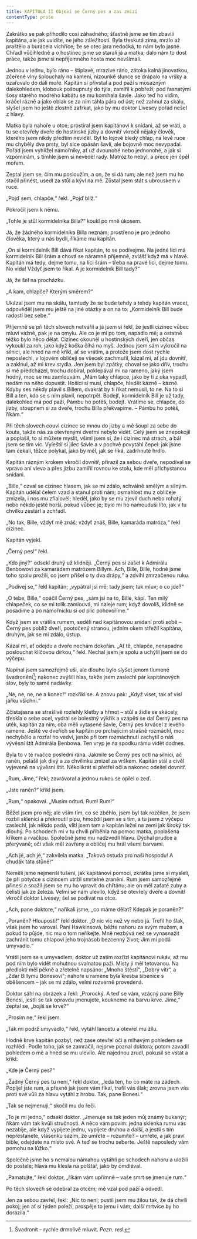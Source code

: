 ```yaml
---
title: KAPITOLA II Objeví se Černý pes a zas zmizí
contentType: prose
---
```


<section>

Zakrátko se pak přihodilo cosi záhadného; šťastně jsme se tím zbavili kapitána, ale jak uvidíte, ne jeho záležitostí. Byla třeskutá zima, mrzlo až praštělo a burácela vichřice; že se otec jara nedočká, to nám bylo jasné. Chřadl vůčihledně a o hostinec jsme se starali já a matka; dalo nám to dost práce, takže jsme si nepříjemného hosta moc nevšímali.

Jednou v lednu, bylo ráno – štiplavé, mrazivé ráno, zátoka kalná jinovatkou, zčeřené vlny šplouchaly na kamení, nizounké slunce se drápalo na vršky a ozařovalo do dáli moře. Kapitán si přivstal a pod paží s mosazným dalekohledem, klobouk pošoupnutý do týla, zamířil k pobřeží; pod řasnatými šosy starého modrého kabátu se mu komíhala šavle. Jako teď ho vidím, kráčel rázně a jako oblak se za ním táhla pára od úst; než zahnul za skálu, slyšel jsem ho ještě zlostně zafrkat, jako by mu doktor Livesey pořád nešel z hlavy.

Matka byla nahoře u otce; prostíral jsem kapitánovi k snídani, až se vrátí, a tu se otevřely dveře do hostinské jizby a dovnitř vkročil nějaký člověk, kterého jsem nikdy předtím neviděl. Byl to lojově bledý chlap, na levé ruce mu chyběly dva prsty, byl sice opásán šavlí, ale bojovně moc nevypadal. Pořád jsem vyhlížel námořníky, ať už dvounohé nebo jednonohé, a jak si vzpomínám, s tímhle jsem si nevěděl rady. Matróz to nebyl, a přece jen čpěl mořem.

Zeptal jsem se, čím mu posloužím, a on, že si dá rum; ale než jsem mu ho stačil přinést, usedl za stůl a kývl na mě. Zůstal jsem stát s ubrouskem v ruce.

„Pojď sem, chlapče,“ řekl. „Pojď blíž.“

Pokročil jsem k němu.

„Tohle je stůl kormidelníka Billa?“ koukl po mně úkosem.

Já, že žádného kormidelníka Billa neznám; prostřeno je pro jednoho člověka, který u nás bydlí, říkáme mu kapitán.

„On si kormidelník Bill dává říkat kapitán, to se podívejme. Na jedné líci má kormidelník Bill šrám a chová se náramně příjemně, zvlášť když má v hlavě. Kapitán má tedy, dejme tomu, na líci šrám – třeba na pravé líci, dejme tomu. No vida! Vždyť jsem to říkal. A je kormidelník Bill tady?“

Já, že šel na procházku.

„A kam, chlapče? Kterým směrem?“

Ukázal jsem mu na skálu, tamtudy že se bude tehdy a tehdy kapitán vracet, odpověděl jsem mu ještě na jiné otázky a on na to: „Kormidelník Bill bude radostí bez sebe.“

Příjemně se při těch slovech netvářil a já jsem si řekl, že jestli cizinec vůbec mluví vážně, pak je na omylu. Ale co je mi po tom, napadlo mě; a ostatně těžko bylo něco dělat. Cizinec okouněl u hostinských dveří, jen občas vykoukl za roh, jako když kočka číhá na myš. Jednou jsem sám vykročil na silnici, ale hned na mě křikl, ať se vrátím, a protože jsem dost rychle neposlechl, v lojovém obličeji se všecek zachmuřil, kázal mi, ať jdu dovnitř, a zaklnul, až mi krev stydla. Jen jsem byl zpátky, choval se jako dřív, trochu si mě předcházel, trochu dobíral, poklepával mi na rameno, jaký jsem hodný, moc se mu zamlouvám. „Mám taky chlapce, jako by ti z oka vypadl, nedám na něho dopustit. Hošíci si musí, chlapče, hledět kázně – kázně. Kdyby ses někdy plavil s Billem, dvakrát by ti říkat nemusil, to ne. Na to si Bill a ten, kdo se s ním plavil, nepotrpěl. Bodejť, kormidelník Bill je už tady, dalekohled má pod paží, Pámbu ho potěš, bodejť. Vrátíme se, chlapče, do jizby, stoupnem si za dveře, trochu Billa překvapíme. – Pámbu ho potěš, říkám.“

Při těch slovech couvl cizinec se mnou do jizby a mě šoupl za sebe do kouta, takže nás za otevřenými dveřmi nebylo vidět. Celý jsem se znepokojil a poplašil, to si můžete myslit, všiml jsem si, že i cizinec má strach, a bál jsem se tím víc. Vyleštil si jilec šavle a v pochvě povytáhl čepel: jak jsme tam čekali, těžce polykal, jako by měl, jak se říká, zadrhnuté hrdlo.

Kapitán rázným krokem vkročil dovnitř, přirazil za sebou dveře, nepodíval se vpravo ani vlevo a přes jizbu zamířil rovnou ke stolu, kde měl přichystanou snídani.

„Bille,“ ozval se cizinec hlasem, jak se mi zdálo, schválně smělým a silným. Kapitán udělal čelem vzad a stanul proti nám; osmahlost mu z obličeje zmizela, i nos mu zfialověl; hleděl, jako by se mu zjevil duch nebo rohatý nebo někdo ještě horší, pokud vůbec je; bylo mi ho namouduši líto, jak v tu chvilku zestárl a zchřadl.

„No tak, Bille, vždyť mě znáš; vždyť znáš, Bille, kamaráda matróza,“ řekl cizinec.

Kapitán vyjekl.

„Černý pes!“ řekl.

„Kdo jiný?“ odsekl druhý už klidněji. „Černý pes si zašel k Admirálu Benbowovi za kamarádem matrózem Billym. Ach, Bille, Bille, hodně jsme toho spolu prožili, co jsem přišel o ty dva drápy,“ a zdvihl zmrzačenou ruku.

„Podívej se,“ řekl kapitán; „vypátral jsi mě; tady jsem; tak mluv; o co jde?“

„O tebe, Bille,“ opáčil Černý pes, „sám jsi na to, Bille, kápl. Ten milý chlapeček, co se mi tolik zamlouvá, mi naleje rum; když dovolíš, klidně se posadíme a po námořnicku si od plic pohovoříme.“

Když jsem se vrátil s rumem, seděli nad kapitánovou snídaní proti sobě – Černý pes poblíž dveří, pootočený stranou, jedním okem střežil kapitána, druhým, jak se mi zdálo, ústup.

Kázal mi, ať odejdu a dveře nechám dokořán. „Ať tě, chlapče, nenapadne poslouchat klíčovou dírkou,“ řekl. Nechal jsem je spolu a uchýlil jsem se do výčepu.

Napínal jsem samozřejmě uši, ale dlouho bylo slyšet jenom tlumené švadronění[^3]; nakonec zvýšili hlas, takže jsem zaslechl pár kapitánových slov, byly to samé nadávky.

„Ne, ne, ne, ne a konec!“ rozkřikl se. A znovu pak: „Když viset, tak ať visí jářku všichni.“

Zčistajasna se strašlivě rozlehly kletby a hřmot – stůl a židle se skácely, třeskla o sebe ocel, vydral se bolestný výkřik a vzápětí se dal Černý pes na útěk, kapitán za ním, oba měli vytasené šavle, Černý pes krvácel z levého ramene. Ještě ve dveřích se kapitán po prchajícím strašně rozmáchl, moc nechybělo a rozťal ho vedví, jenže při tom rozmáchnutí zachytil o náš vývěsní štít Admirála Benbowa. Ten vryp je na spodku rámu vidět dodnes.

Byla to v té rvačce poslední rána. Jakmile se Černý pes octl na silnici, ač raněn, pelášil jak divý a za chvilinku zmizel za vrškem. Kapitán stál a civěl vyjeveně na vývěsní štít. Několikrát si přetřel oči a nakonec odešel dovnitř.

„Rum, Jime,“ řekl; zavrávoral a jednou rukou se opřel o zeď.

„Jste raněn?“ křikl jsem.

„Rum,“ opakoval. „Musím odtud. Rum! Rum!“

Běžel jsem pro něj; ale vším tím, co se zběhlo, jsem byl tak rozčilen, že jsem rozbil sklenici a překroutil pípu, hmoždil jsem se s tím, a tu jsem z výčepu zaslechl, jak někdo padá, vlítl jsem tam a kapitán ležel na zemi jak široký tak dlouhý. Po schodech mi v tu chvíli přiběhla na pomoc matka, poplašená křikem a rvačkou. Společně jsme mu nadzvedli hlavu. Dýchal prudce a přerývaně; oči však měl zavřeny a obličej mu hrál všemi barvami.

„Ach jé, ach jé,“ zakvílela matka. „Taková ostuda pro naši hospodu! A chudák táta stůně!“

Neměli jsme nejmenší tušení, jak kapitánovi pomoci, zkrátka jsme si mysleli, že při potyčce s cizincem utržil smrtelné zranění. Rum jsem samozřejmě přinesl a snažil jsem se mu ho vpravit do chřtánu; ale on měl zaťaté zuby a čelisti jak ze železa. Velmi se nám ulevilo, když se otevřely dveře a dovnitř vkročil doktor Livesey; šel se podívat na otce.

„Ach, pane doktore,“ naříkali jsme, „co máme dělat? Kdepak je poraněn?“

„Poraněn? Hlouposti!“ řekl doktor. „O nic víc než vy nebo já. Trefil ho šlak, však jsem ho varoval. Paní Hawkinsová, běžte nahoru za svým mužem, a pokud to půjde, nic mu o tom neříkejte. Mně nezbývá než se vynasnažit zachránit tomu chlapovi jeho trojnásob bezcenný život; Jim mi podá umyvadlo.“

Vrátil jsem se s umyvadlem; doktor už zatím rozřízl kapitánovi rukáv, až mu pod ním bylo vidět mohutnou svalnatou paži. Místy ji měl tetovanou. Na předloktí měl pěkně a zřetelně napsáno: „Mnoho štěstí“, „Dobrý vítr“, a „Zdar Billymu Bonesovi“; nahoře u ramene byla kresba šibenice s oběšencem – jak se mi zdálo, velmi rozverně provedená.

Doktor sáhl na obrázek a řekl: „Prorocký. A teď se vám, vzácný pane Billy Bonesi, jestli se tak opravdu jmenujete, koukneme na barvu krve. Jime,“ zeptal se, „bojíš se krve?“

„Prosím ne,“ řekl jsem.

„Tak mi podrž umyvadlo,“ řekl, vytáhl lancetu a otevřel mu žílu.

Hodně krve kapitán pozbyl, než zase otevřel oči a mlhavým pohledem se rozhlédl. Podle toho, jak se zamračil, nejprve poznal doktora; potom zavadil pohledem o mě a hned se mu ulevilo. Ale najednou zrudl, pokusil se vstát a křikl:

„Kde je Černý pes?“

„Žádný Černý pes tu není,“ řekl doktor, „leda ten, ho co máte na zádech. Popíjel jste rum, a přesně jak jsem vám říkal, trefil vás šlak; zrovna jsem vás proti své vůli za hlavu vytáhl z hrobu. Tak, pane Bonesi.“

„Tak se nejmenuji,“ skočil mu do řeči.

„To je mi jedno,“ odsekl doktor. „Jmenuje se tak jeden můj známý bukanýr; říkám vám tak kvůli stručnosti. A něco vám povím: jedna sklenka rumu vás nezabije, ale když vypijete jednu, vypijete druhou a další, a jestli s tím nepřestanete, vlásenku sázím, že umřete – rozumíte? – umřete, a jak praví bible, odejdete na místo své. A teď se trochu seberte. Ještě naposledy vám pomohu na lůžko.“

Společně jsme ho s nemalou námahou vytáhli po schodech nahoru a uložili do postele; hlava mu klesla na polštář, jako by omdléval.

„Pamatujte,“ řekl doktor, „říkám vám upřímně – vaše smrt se jmenuje rum.“

Po těch slovech se odebral za otcem; mě vzal pod paží a odvedl.

Jen za sebou zavřel, řekl: „Nic to není; pustil jsem mu žilou tak, že dá chvíli pokoj; jen ať si týden poleží, prospěje to jemu i vám; další mrtvice by ho dorazila.“

</section>

[^1]: Matróz – námořník. _Pozn. red._

[^2]: Klnout – klít, nadávat. _Pozn. red._

[^3]: Švadronit – rychle drmolivě mluvit. _Pozn. red._

[^4]: Sešlý, vetchý. _Pozn. red._

[^5]: Smotaný žvýkací tabák. _Pozn. red._

[^6]: Nádoba na uchovávání troudu, tj. suché, snadno zápalné látky. _Pozn. red._

[^7]: Přístroj k určování místa podle polohy hvězd. _Pozn. red._

[^8]: Kyvadlové hodiny. _Pozn. red._

[^9]: Dovětek, dodatek. _Pozn. red._

[^10]: Kloun – mohutná špičatá zbraň umístěná pod čarou ponoru na přídi. Svým hrotem sloužila k proražení boku nepřátelské lodi. _Pozn. red._

[^11]: Šalupa – dlouhý člun určený k dopravě mezi kotvící lodí a břehem. _Pozn. red._

[^12]: Staré přísloví (15. stol.), „kdo chodí kolem močálu, bažiny, ten se nachladí“, tj. nelze jednat nečestně bez následků. _Pozn. red._

[^13]: Parduna – součást pevného lanoví, zadní a postranní lano slouží k výstuze stěžňů a čnělek. _Pozn. red._

[^14]: Jola – otevřený sportovní člun s plachtami. _Pozn. red._

[^15]: Zábradlí, ohrazení. _Pozn. red._

[^16]: Brzo bylo vzbouřenců jen osm, námořník ze škuneru, postřelený panem Trelawneyem, ještě ten večer zranění podlehl. Ti, co zůstali, se to ovšem dověděli až později.

[^17]: Kosatka – trojúhelníková plachta nad přídí lodi. _Pozn. red._

[^18]: Stěh – lano spojující stěžeň s trupem a zajišťující jeho lepší stabilitu. _Pozn. red_.

[^19]: Fidibus – papírovýsmotek, jímž se podpaluje dýmka nebo svíčka. _Pozn. red_.

[^20]: Cvičit na povel. _Pozn. red_.

[^21]: Mlýnské kameny. _Pozn. red._
